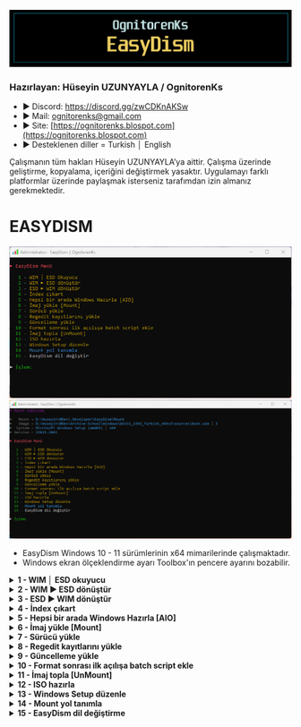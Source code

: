 ![Repo1](https://raw.githubusercontent.com/OgnitorenKs/EasyDism/main/.github/Repo-SS/Title.png)

### Hazırlayan: Hüseyin UZUNYAYLA / OgnitorenKs
- ► Discord: https://discord.gg/zwCDKnAKSw
- ► Mail: ognitorenks@gmail.com
- ► Site: [https://ognitorenks.blospot.com](https://ognitorenks.blospot.com)
- ► Desteklenen diller = Turkish │ English

Çalışmanın tüm hakları Hüseyin UZUNYAYLA’ya aittir. Çalışma üzerinde geliştirme, kopyalama, içeriğini değiştirmek yasaktır. Uygulamayı farklı platformlar üzerinde paylaşmak isterseniz tarafımdan izin almanız gerekmektedir.

# EASYDISM

![Tool0](https://raw.githubusercontent.com/OgnitorenKs/EasyDism/main/.github/TR-SS/0.png)
![Tool0](https://raw.githubusercontent.com/OgnitorenKs/EasyDism/main/.github/TR-SS/6.4.png)

- EasyDism Windows 10 - 11 sürümlerinin x64 mimarilerinde çalışmaktadır.
- Windows ekran ölçeklendirme ayarı Toolbox'ın pencere ayarını bozabilir.

<details><B><summary> 1 - WIM │ ESD okuyucu</B></summary>

Bu bölümde 'install.wim', 'instal.esd' ve 'boot.wim' dosyasının içeriğini görüntülüyebilirsiniz.

![Tool0](https://raw.githubusercontent.com/OgnitorenKs/EasyDism/main/.github/TR-SS/1.1.png)
![Tool0](https://raw.githubusercontent.com/OgnitorenKs/EasyDism/main/.github/TR-SS/1.2.png)

</details><details><B><summary> 2 - WIM ► ESD dönüştür</B></summary>

- install.wim dosyasını install.esd dosyasına dönüştürebilirsiniz. 
- Esd dönüştürme işlemi install.wim dosyasını oldukça sıkıştırıp boyutunu düşürecektir.

![Tool0](https://raw.githubusercontent.com/OgnitorenKs/EasyDism/main/.github/TR-SS/2.1.png)
![Tool0](https://raw.githubusercontent.com/OgnitorenKs/EasyDism/main/.github/TR-SS/2.2.png)
![Tool0](https://raw.githubusercontent.com/OgnitorenKs/EasyDism/main/.github/TR-SS/2.3.png)

</details><details><B><summary> 3 - ESD ► WIM dönüştür</B></summary>

- install.esd dosyasını install.wim'e dönüştürebilirsiniz.
- install.esd dosyaları üzerinde yeniden işlem yapmak için öncelikle install.wim'e dönüştürülmelidir.

![Tool0](https://raw.githubusercontent.com/OgnitorenKs/EasyDism/main/.github/TR-SS/3.1.png)
![Tool0](https://raw.githubusercontent.com/OgnitorenKs/EasyDism/main/.github/TR-SS/3.2.png)
![Tool0](https://raw.githubusercontent.com/OgnitorenKs/EasyDism/main/.github/TR-SS/3.3.png)

</details><details><B><summary> 4 - İndex çıkart</B></summary>

Bu bölümü aynı zamanda index silici olarak kullanabilirsiniz. Çünkü index silme işlemi install.wim içerisinde çöp dosyaları temizlemediği için boyutta azalma olmaz. Ancak 'index çıkarıcı' yeni oluşturacağı install dosyasına çöp dosyaları almayacağı için öncesinde düzenleme yaptıysanız boyutta azalma olacaktır.

![Tool0](https://raw.githubusercontent.com/OgnitorenKs/EasyDism/main/.github/TR-SS/4.1.png)
![Tool0](https://raw.githubusercontent.com/OgnitorenKs/EasyDism/main/.github/TR-SS/4.2.png)
![Tool0](https://raw.githubusercontent.com/OgnitorenKs/EasyDism/main/.github/TR-SS/4.3.png)

Bu bölümde daha önceden çıkarma yaptıysanız ve dosyalarınızı EasyDism klasöründen almayı unutma durumunuza karşın yeni işlemlerde seçenekli işlem sunar. Yani Output klasörü içerisinde install.wim/esd dosyası varsa çıkarma işleminize göre uyarı verecektir.

![Tool0](https://raw.githubusercontent.com/OgnitorenKs/EasyDism/main/.github/TR-SS/4.4.png)
![Tool0](https://raw.githubusercontent.com/OgnitorenKs/EasyDism/main/.github/TR-SS/4.5.png)

</details><details><B><summary> 5 - Hepsi bir arada Windows Hazırla [AIO]</B></summary>

Farklı Windows sürümlerini tek bir ISO'da toplamanıza imkan tanır. Yani Windows 10 ve Windows 11 sürümlerinin birlikte olduğu tek bir install.wim dosyası oluşturmanıza imkan verir.

![Tool0](https://raw.githubusercontent.com/OgnitorenKs/EasyDism/main/.github/TR-SS/5.1.png)
![Tool0](https://raw.githubusercontent.com/OgnitorenKs/EasyDism/main/.github/TR-SS/5.2.png)
![Tool0](https://raw.githubusercontent.com/OgnitorenKs/EasyDism/main/.github/TR-SS/5.3.png)

</details><details><B><summary> 6 - İmaj yükle [Mount]</B></summary>

İmaj dosyasını dizine çıkarmanızı sağlar. Birden fazla imajı çıkaramazsınız. İmaj tanımlandıktan sonra ana menüye içeriği hakkında bilgileri yazar.

![Tool0](https://raw.githubusercontent.com/OgnitorenKs/EasyDism/main/.github/TR-SS/6.1.png)
![Tool0](https://raw.githubusercontent.com/OgnitorenKs/EasyDism/main/.github/TR-SS/6.2.png)
![Tool0](https://raw.githubusercontent.com/OgnitorenKs/EasyDism/main/.github/TR-SS/6.3.png)
![Tool0](https://raw.githubusercontent.com/OgnitorenKs/EasyDism/main/.github/TR-SS/6.4.png)

</details><details><B><summary> 7 - Sürücü yükle</B></summary>

Dizine çıkarılmış imajlara sürücü yüklemenizi sağlar. Eklemek istediğiniz sürücüleri EasyDism uygulamasının yüklü dizininde 'Driver' klasörü içine atıp. Bu bölümü tuşlayıp çalıştırarak yükleme işlemini gerçekleştirebilirsiniz.

</details><details><B><summary> 8 - Regedit kayıtlarını yükle</B></summary>

İmaj içine regedit kayıtlarını entegre etmenizi sağlar. Yüklemek istediğiniz '.reg' dosyalarını EasyDism uygulamasının yüklü dizininde 'Regedit' klasörü içine atınız. Daha sonra bu bölümü çalıştırıp entegre işlemini başlatabilirsiniz. Bu kadar gelişmiş regedit kayıt entegrasyonunu başka bir uygulamada bulamazsınız.

</details><details><B><summary> 9 - Güncelleme yükle</B></summary>

Mount edilmiş imaj içine güncelleme yükleme imkanı sağlar. Yüklemek istediğiniz güncelleme dosyalarını EasyDism uygulamasının yüklü dizininde 'Update' klasörü için atınız. Daha sonra bu bölümü çalıştırıp yükleme işlemini gerçekleştirebilirsiniz. Bu bölüm işlem sonunda güncelleme çöp dosyalarını da temizleyecektir.

</details><details><B><summary> 10 - Format sonrası ilk açılışa batch script ekle</B></summary>

Mount edilmiş imaj içine sistem ilk açılışında çalışacak komut dosyası eklenir. Bu komut dosyası içine ilk açılışta çalışmasını istediğiniz script dosyalarını atabilirsiniz.
- Bu bölüme .bat .cmd .vbs .ps1 script dosyalarını atabilirsiniz. EasyDism yüklü olduğu dizini açıp ".Script-AfterSetup" klasörü içerisine dosyaları atın.
- Katılımsız program ekleyip ilk açılışta yükleme işlemini yapabilirsiniz. EasyDism yüklü olduğu dizini açıp ".Script-AfterSetup" klasörü içerisine dosyaları atın. Yalnızca katılımsız programları ekleyin.
- İlk açılışta uygulanması gereken .reg dosyalarını ekleyebilirsiniz. EasyDism yüklü olduğu dizini açıp ".Script-AfterSetup" klasörü içerisine dosyaları atın.
- Masaüstüne dosya ekleyebilirsiniz. EasyDism yüklü olduğu dizini açıp ".Desktop-AfterSetup" klasörü içerisine dosyaları atın. Boş klasörleri eklemeyecektir. Masaüstüne "EasyDism_OgnitorenKs" klasörü olarak ekleme yapacaktır.

</details><details><B><summary> 11 - İmaj topla [UnMount]</B></summary>

Mount edilmiş sistemi toplayıp install.wim haline getirir. Mount edilmiş imaj üzerinde yaptığınız düzenlemelerden sonra toplama işlemi sonrası install.wim'in boyutu düşeceğine artabiliyor. Bunun sebebi kaldırdığımız bileşenlerin çöp dosya olarak kalmasıdır. Bu bölüm mount edilen imajı toplarken indexleri önce ayrı dizine çıkarıp yeniden oluşturur. Böylece çöp dosyalar silindiği için boyutu da düşürecektir.

- Toplama işlemi sonrası ana menüdeki imaj bilgileri kaldırılacaktır.

![Tool0](https://raw.githubusercontent.com/OgnitorenKs/EasyDism/main/.github/TR-SS/10.1.png)
![Tool0](https://raw.githubusercontent.com/OgnitorenKs/EasyDism/main/.github/TR-SS/10.2.png)
![Tool0](https://raw.githubusercontent.com/OgnitorenKs/EasyDism/main/.github/TR-SS/10.3.png)

</details><details><B><summary> 12 - ISO hazırla</B></summary>

UEFI ve Legacy BIOS kurulum için uygun ISO hazırlamanıza imkan tanır. ISO hazırlandıktan sonra oluşturulduğu klasör açılacaktır. Daha önceden yaptığınız işlemlerde unuttuğunuz aynı isimde ISO varsa öncesinde uyarı verecektir.

![Tool0](https://raw.githubusercontent.com/OgnitorenKs/EasyDism/main/.github/TR-SS/11.1.png)
![Tool0](https://raw.githubusercontent.com/OgnitorenKs/EasyDism/main/.github/TR-SS/11.2.png)

</details><details><B><summary> 13 - Windows Setup düzenle</B></summary>

Bu bölümde boot.wim dosyası içinde yer alan "Windows Setup" bölümü düzenlenir. Sırasıyla sorulacak işlemler;
- "Lerup Launch bar ve programları eklensin mi?" ► Bu ayar ile kurulum ekranında başlat menüsü gibi işlevsel bir WinPE uygulaması ekliyoruz. Ayrıca içerisinde Explorer++, AOMEI Partition Assistan gibi yardımcı programlar yer almaktadır. İşlemi kabul ederseniz ilgili dosyaları github deposundan indirip boot.wim içerisine entegre edecektir.
- "Windows 11 Bypass kayıtları entegre edilsin mi?" ► Windows 11 kurulum engellemelerini aşmak için bypass kayıtlarını boot.wim içerisine entegre eder.
- "Setup alanı görselleri değiştirilsin mi?" ► Bu sorunun gelmesi için; "background.bmp", "spwizimg.dll", "setup.bmp" dosyalarını düzenleyip EasyDism'in kurulu olduğu dizinde "Boot" klasörüne yerleştirmeniz gerekiyor. Yoksa bu bölümü atlayacaktır. Düzenleme detayları için blog sayfamdaki konuma bakabilirsiniz; https://ognitorenks.blogspot.com/2022/03/windows-setup-bolumu-nasl-duzenlenir.html
- "VMD sürücüleri yüklensin mi?" ► Yeni nesil Laptop cihazlarda geliştirilen bu özellik için Windows içerisine eklenmiş entegre sürücü bulunmuyor bundan dolayı kurulum esnasında diskler görüntülenemiyor. Bu tarz bir sorun yaşamamak için sürücüleri boot.wim içerisine entegre eder. İşlemi kabul ederseniz Github deposundan ilgili sürücüleri indirip, yükleyecektir.
- "Mount dizini toplansın mı?" ► işlemler tamamlandıktan sonra farklı bir düzenleme yapmayacaksanız değişiklikleri kaydedip mount dizinini toplamak istediğinizi soracaktır.

</details><details><B><summary> 14 - Mount yol tanımla</B></summary>

Bu bölümde daha önceden mount ettiğiniz bir imaj varsa onu seçip tanımladıktan sonra EasyDism üzerinde işlem yapmanıza imkan tanır. Tanımlamadan sonra ana menüde imaj hakkında bilgiler yazılacaktır.

![Tool0](https://raw.githubusercontent.com/OgnitorenKs/EasyDism/main/.github/TR-SS/10.1.png)
![Tool0](https://raw.githubusercontent.com/OgnitorenKs/EasyDism/main/.github/TR-SS/6.4.png)

</details><details><B><summary> 15 - EasyDism dil değiştirme</B></summary>

Açılışta varsayılan sistem diline göre otomatik seçim yapılmaktadır. Değiştirmek isterseniz bu bölümü kullanabilirsiniz.

![Tool0](https://raw.githubusercontent.com/OgnitorenKs/EasyDism/main/.github/TR-SS/15.png)

</details>
